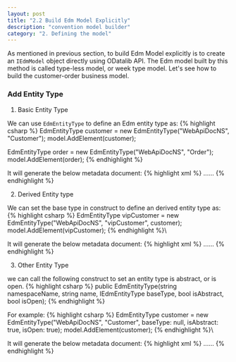 ```yaml
---
layout: post
title: "2.2 Build Edm Model Explicitly"
description: "convention model builder"
category: "2. Defining the model"
---
```


As mentioned in previous section, to build Edm Model explicitly is to create an `IEdmModel` object directly using ODatalib API. The Edm model built by this method is called type-less model, or week type model.
Let's see how to build the customer-order business model. 

### Add Entity Type

1. Basic Entity Type

We can use `EdmEntityType` to define an Edm entity type as:
{% highlight csharp %}
EdmEntityType customer = new EdmEntityType("WebApiDocNS", "Customer");
model.AddElement(customer);

EdmEntityType order = new EdmEntityType("WebApiDocNS", "Order");
model.AddElement(order);
{% endhighlight %}

It will generate the below metadata document:
{% highlight xml %}
    <EntityType Name="Customer" />
    <EntityType Name="Order" />
    ......
{% endhighlight %}

2. Derived Entity type

We can set the base type in construct to define an derived entity type as:
{% highlight csharp %}
EdmEntityType vipCustomer = new EdmEntityType("WebApiDocNS", "vipCustomer", customer);
model.AddElement(vipCustomer);
{% endhighlight %}\

It will generate the below metadata document:
{% highlight xml %}
    ......
    <EntityType Name="vipCustomer" BaseType="WebApiDocNS.Customer" />
{% endhighlight %}

3. Other Entity Type

we can call the following construct to set an entity type is abstract, or is open.
{% highlight csharp %}
public EdmEntityType(string namespaceName, string name, IEdmEntityType baseType, bool isAbstract, bool isOpen);
{% endhighlight %}

For example:
{% highlight csharp %}
EdmEntityType customer = new EdmEntityType("WebApiDocNS", "Customer", baseType: null, isAbstract: true, isOpen: true);
model.AddElement(customer);
{% endhighlight %}\

It will generate the below metadata document:
{% highlight xml %}
    ......
    <EntityType Name="Customer" Abstract="true" OpenType="true" />
{% endhighlight %}


